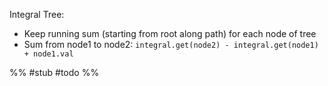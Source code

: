Integral Tree:
- Keep running sum (starting from root along path) for each node of tree
- Sum from node1 to node2: `integral.get(node2) - integral.get(node1) + node1.val`

%% 
#stub #todo
%%